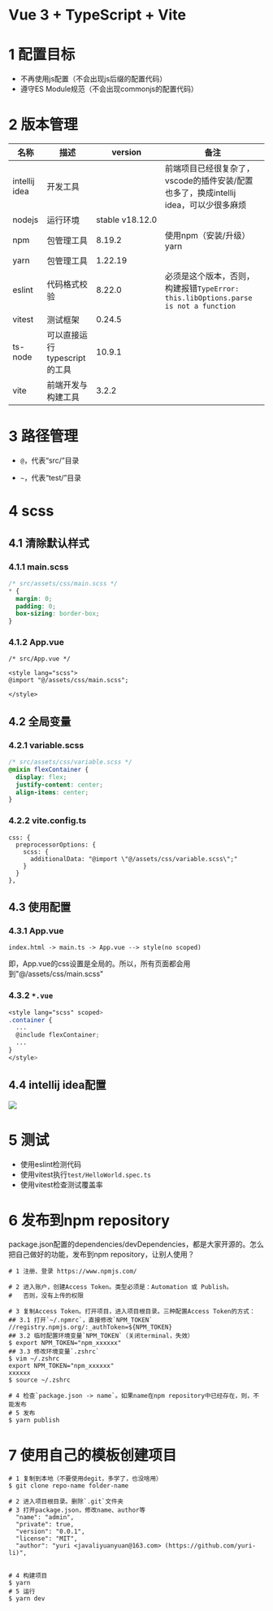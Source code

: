 # Vue 3 + TypeScript + Vite

# 1 配置目标

- 不再使用js配置（不会出现js后缀的配置代码）
- 遵守ES Module规范（不会出现commonjs的配置代码）

# 2 版本管理

| 名称            | 描述                  | version         | 备注                                                                  |
| ------------- | ------------------- | --------------- | ------------------------------------------------------------------- |
| intellij idea | 开发工具                |                 | 前端项目已经很复杂了，vscode的插件安装/配置也多了，换成intellij idea，可以少很多麻烦                |
| nodejs        | 运行环境                | stable v18.12.0 |                                                                     |
| npm           | 包管理工具               | 8.19.2          | 使用npm（安装/升级）yarn                                                    |
| yarn          | 包管理工具               | 1.22.19         |                                                                     |
| eslint        | 代码格式校验              | 8.22.0          | 必须是这个版本，否则，构建报错`TypeError: this.libOptions.parse is not a function` |
| vitest        | 测试框架                | 0.24.5          |                                                                     |
| ts-node       | 可以直接运行typescript的工具 | 10.9.1          |                                                                     |
| vite          | 前端开发与构建工具           | 3.2.2           |                                                                     |

# 3 路径管理

- `@`，代表“src/”目录

- `~`，代表“test/”目录

# 4 scss

## 4.1 清除默认样式

### 4.1.1 main.scss

```scss
/* src/assets/css/main.scss */
* {
  margin: 0;
  padding: 0;
  box-sizing: border-box;
}

```

### 4.1.2 App.vue

```
/* src/App.vue */

<style lang="scss">
@import "@/assets/css/main.scss";

</style>
```

## 4.2 全局变量

### 4.2.1 variable.scss

```scss
/* src/assets/css/variable.scss */
@mixin flexContainer {
  display: flex;
  justify-content: center;
  align-items: center;
}
```

### 4.2.2 vite.config.ts

```
css: {
  preprocessorOptions: {
    scss: {
      additionalData: "@import \"@/assets/css/variable.scss\";"
    }
  }
},
```

## 4.3 使用配置

### 4.3.1 App.vue

`index.html -> main.ts -> App.vue --> style(no scoped)`

即，App.vue的css设置是全局的。所以，所有页面都会用到"@/assets/css/main.scss"

### 4.3.2 `*.vue`

```scss
<style lang="scss" scoped>
.container {
  ...
  @include flexContainer;
  ...
}
</style>
```

## 4.4 intellij idea配置

![](assets/2022-11-21-05-46-43-image.png)

# 5 测试

- 使用eslint检测代码
- 使用vitest执行`test/HelloWorld.spec.ts`
- 使用vitest检查测试覆盖率

# 6 发布到npm repository

package.json配置的dependencies/devDependencies，都是大家开源的。怎么把自己做好的功能，发布到npm repository，让别人使用？

```
# 1 注册、登录 https://www.npmjs.com/

# 2 进入账户，创建Access Token。类型必须是：Automation 或 Publish。
#   否则，没有上传的权限

# 3 复制Access Token。打开项目，进入项目根目录。三种配置Access Token的方式：
## 3.1 打开`~/.npmrc`，直接修改`NPM_TOKEN`
//registry.npmjs.org/:_authToken=${NPM_TOKEN}
## 3.2 临时配置环境变量`NPM_TOKEN`（关闭terminal，失效）
$ export NPM_TOKEN="npm_xxxxxx"
## 3.3 修改环境变量`.zshrc`
$ vim ~/.zshrc
export NPM_TOKEN="npm_xxxxxx"
xxxxxx
$ source ~/.zshrc

# 4 检查`package.json -> name`。如果name在npm repository中已经存在，则，不能发布
# 5 发布
$ yarn publish
```

# 7 使用自己的模板创建项目

```
# 1 复制到本地（不要使用degit，多学了，也没啥用）
$ git clone repo-name folder-name

# 2 进入项目根目录。删除`.git`文件夹
# 3 打开package.json，修改name、author等
  "name": "admin",
  "private": true,
  "version": "0.0.1",
  "license": "MIT",
  "author": "yuri <javaliyuanyuan@163.com> (https://github.com/yuri-li)",


# 4 构建项目
$ yarn
# 5 运行
$ yarn dev
```
